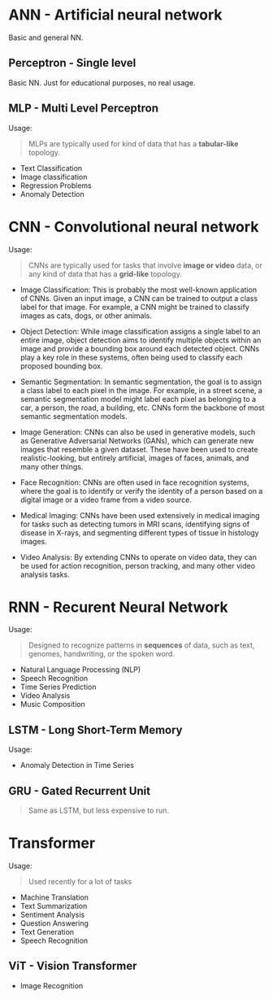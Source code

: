 # ANN - Artificial neural network

Basic and general NN.

## Perceptron - Single level

Basic NN. Just for educational purposes, no real usage.

## MLP - Multi Level Perceptron

Usage:

> MLPs are typically used for kind of data that has a **tabular-like** topology.

- Text Classification
- Image classification
- Regression Problems
- Anomaly Detection

# CNN - Convolutional neural network

Usage:

> CNNs are typically used for tasks that involve **image or video** data, or any kind of data that has a **grid-like** topology.

- Image Classification: This is probably the most well-known application of CNNs. Given an input image, a CNN can be trained to output a class label for that image. For example, a CNN might be trained to classify images as cats, dogs, or other animals.

- Object Detection: While image classification assigns a single label to an entire image, object detection aims to identify multiple objects within an image and provide a bounding box around each detected object. CNNs play a key role in these systems, often being used to classify each proposed bounding box.

- Semantic Segmentation: In semantic segmentation, the goal is to assign a class label to each pixel in the image. For example, in a street scene, a semantic segmentation model might label each pixel as belonging to a car, a person, the road, a building, etc. CNNs form the backbone of most semantic segmentation models.

- Image Generation: CNNs can also be used in generative models, such as Generative Adversarial Networks (GANs), which can generate new images that resemble a given dataset. These have been used to create realistic-looking, but entirely artificial, images of faces, animals, and many other things.

- Face Recognition: CNNs are often used in face recognition systems, where the goal is to identify or verify the identity of a person based on a digital image or a video frame from a video source.

- Medical Imaging: CNNs have been used extensively in medical imaging for tasks such as detecting tumors in MRI scans, identifying signs of disease in X-rays, and segmenting different types of tissue in histology images.

- Video Analysis: By extending CNNs to operate on video data, they can be used for action recognition, person tracking, and many other video analysis tasks.

# RNN - Recurent Neural Network

Usage:

> Designed to recognize patterns in **sequences** of data, such as text, genomes, handwriting, or the spoken word.

- Natural Language Processing (NLP)
- Speech Recognition
- Time Series Prediction
- Video Analysis
- Music Composition

## LSTM - Long Short-Term Memory

Usage:

- Anomaly Detection in Time Series

## GRU - Gated Recurrent Unit

> Same as LSTM, but less expensive to run.

# Transformer

Usage:

> Used recently for a lot of tasks

- Machine Translation
- Text Summarization
- Sentiment Analysis
- Question Answering
- Text Generation
- Speech Recognition

## ViT - Vision Transformer

- Image Recognition
